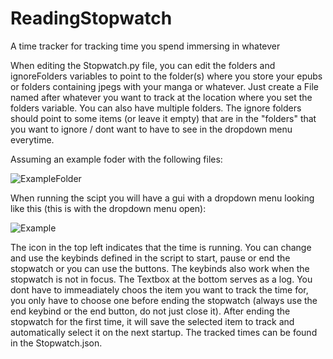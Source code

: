 # ReadingStopwatch
A time tracker for tracking time you spend immersing in whatever

When editing the Stopwatch.py file, you can edit the folders and ignoreFolders variables to point to the folder(s) where you store your epubs or folders containing jpegs with your manga or whatever. Just create a File named after whatever you want to track at the location where you set the folders variable. You can also have multiple folders. The ignore folders should point to some items (or leave it empty) that are in the "folders" that you want to ignore / dont want to have to see in the dropdown menu everytime.

Assuming an example foder with the following files:

![ExampleFolder](https://github.com/user-attachments/assets/5d20c0d9-2515-422f-b96e-42b264ccecc8)

When running the scipt you will have a gui with a dropdown menu looking like this (this is with the dropdown menu open):

![Example](https://github.com/user-attachments/assets/7c5924d2-1d40-4bad-ba04-37ac00859f4c)

The icon in the top left indicates that the time is running. You can change and use the keybinds defined in the script to start, pause or end the stopwatch or you can use the buttons. The keybinds also work when the stopwatch is not in focus. The Textbox at the bottom serves as a log. You dont have to immeadiately choos the item you want to track the time for, you only have to choose one before ending the stopwatch (always use the end keybind or the end button, do not just close it). After ending the stopwatch for the first time, it will save the selected item to track and automatically select it on the next startup. The tracked times can be found in the Stopwatch.json.
